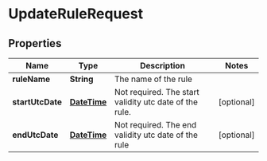 
# UpdateRuleRequest

## Properties
Name | Type | Description | Notes
------------ | ------------- | ------------- | -------------
**ruleName** | **String** | The name of the rule | 
**startUtcDate** | [**DateTime**](DateTime.md) | Not required. The start validity utc date of the rule. |  [optional]
**endUtcDate** | [**DateTime**](DateTime.md) | Not required. The end validity utc date of the rule |  [optional]



